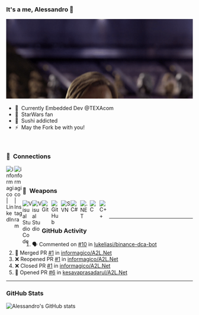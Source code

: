 ### It's a me, Alessandro 🍄

![Alt Text](./assets/hellothere.gif)

- 🤖 &nbsp;Currently Embedded Dev @TEXAcom
- 🌌 &nbsp;StarWars fan
- 🍣 &nbsp;Sushi addicted
- ⚡ &nbsp;May the Fork be with you!

<br />

### 🔌 &nbsp;Connections

[<img align="left" alt="informagico | LinkedIn" width="22px" src="https://cdn.jsdelivr.net/npm/simple-icons@v5/icons/linkedin.svg" />][linkedin]
[<img align="left" alt="informagico | Instagram" width="22px" src="https://cdn.jsdelivr.net/npm/simple-icons@v5/icons/instagram.svg" />][instagram]

<br />
<br />

### 🥷 &nbsp;Weapons

<img align="left" alt="Visual Studio Code" width="26px" src="https://cdn.jsdelivr.net/npm/simple-icons@v5/icons/visualstudiocode.svg" />
<img align="left" alt="Visual Studio" width="26px" src="https://cdn.jsdelivr.net/npm/simple-icons@v5/icons/visualstudio.svg" />
<img align="left" alt="Git" width="26px" src="https://cdn.jsdelivr.net/npm/simple-icons@v5/icons/git.svg" />
<img align="left" alt="GitHub" width="26px" src="https://cdn.jsdelivr.net/npm/simple-icons@v5/icons/github.svg" />
<img align="left" alt="SVN" width="26px" src="https://cdn.jsdelivr.net/npm/simple-icons@v5/icons/subversion.svg" />
<img align="left" alt="C#" width="26px" src="https://cdn.jsdelivr.net/npm/simple-icons@v5/icons/csharp.svg" />
<img align="left" alt=".NET" width="26px" src="https://cdn.jsdelivr.net/npm/simple-icons@v5/icons/dotnet.svg" />
<img align="left" alt="C" width="26px" src="https://cdn.jsdelivr.net/npm/simple-icons@v5/icons/c.svg" />
<img align="left" alt="C++" width="26px" src="https://cdn.jsdelivr.net/npm/simple-icons@v5/icons/cplusplus.svg" />

<br />
<br />

---

### GitHub Activity
  
<!--START_SECTION:activity-->
1. 🗣 Commented on [#10](https://github.com/lukeliasi/binance-dca-bot/issues/10) in [lukeliasi/binance-dca-bot](https://github.com/lukeliasi/binance-dca-bot)
2. 🎉 Merged PR [#1](https://github.com/informagico/A2L.Net/pull/1) in [informagico/A2L.Net](https://github.com/informagico/A2L.Net)
3. ❌ Reopened PR [#1](https://github.com/informagico/A2L.Net/pull/1) in [informagico/A2L.Net](https://github.com/informagico/A2L.Net)
4. ❌ Closed PR [#1](https://github.com/informagico/A2L.Net/pull/1) in [informagico/A2L.Net](https://github.com/informagico/A2L.Net)
5. 💪 Opened PR [#6](https://github.com/kesavaprasadarul/A2L.Net/pull/6) in [kesavaprasadarul/A2L.Net](https://github.com/kesavaprasadarul/A2L.Net)
<!--END_SECTION:activity-->

---

### GitHub Stats

![Alessandro's GitHub stats](https://github-readme-stats.vercel.app/api?username=informagico&show_icons=true&hide_border=true&hide_title=true&include_all_commits=true&count_private=true)

[instagram]: https://instagram.com/informagico
[linkedin]: https://linkedin.com/in/informagico
